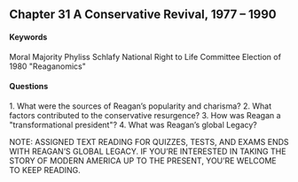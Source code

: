 ## Chapter 31 A Conservative Revival, 1977 – 1990

#### Keywords
Moral Majority
Phyliss Schlafy
National Right to Life Committee
Election of 1980
"Reaganomics"

#### Questions
1\.	What were the sources of Reagan’s popularity and charisma?
2\.	What factors contributed to the conservative resurgence?
3\.	How was Reagan a "transformational president"?
4\. What was Reagan’s global Legacy?

NOTE: ASSIGNED TEXT READING FOR QUIZZES, TESTS, AND EXAMS ENDS WITH REAGAN’S GLOBAL LEGACY. IF YOU’RE INTERESTED IN TAKING THE STORY OF MODERN AMERICA UP TO THE PRESENT, YOU’RE WELCOME TO KEEP READING.
